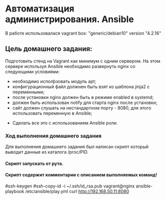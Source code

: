 #  Автоматизация администрирования. Ansible

В работе использовалася vagrant box: "generic/debian10" version "4.2.16"

## Цель домашнего задания:
Подготовить стенд на Vagrant как минимум с одним сервером. На этом
сервере используя Ansible необходимо развернуть nginx со следующими
условиями:
- необходимо исполþзовать модуль apt;
- конфигурационный файл должнен быть взят из шаблона jinja2 с
переменными;
- после установки nginx должен быть в режиме enabled в systemd;
- должен быть использован notify для старта nginx после установки;
- сайт должен слушать на нестандартном порту - 8080, для этого использовать
переменную в Ansible;
* Сделать все это с использованием Ansible роли.

### Ход выполнения домашнего задания
Для выполнения домашнего задания был написан скрипт который выводит данные из каталога /proc/PID.

#### Cкрипт запускать от рута. 
#### Cкрипт содержит комментарии с описанием выполняемых команд!










#ssh-keygen
#ssh-copy-id -i ~/.ssh/id_rsa.pub vagrant@nginx
ansible-playbook /etc/ansible/play.yml 
curl http://192.168.50.11:8080
